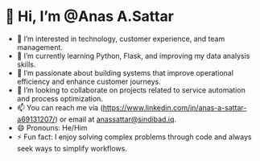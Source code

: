 # 👋 Hi, I’m @Anas A.Sattar

- 👀 I’m interested in technology, customer experience, and team management.
- 🌱 I’m currently learning Python, Flask, and improving my data analysis skills.
- 💼 I’m passionate about building systems that improve operational efficiency and enhance customer journeys.
- 💞️ I’m looking to collaborate on projects related to service automation and process optimization.
- 📫 You can reach me via (https://www.linkedin.com/in/anas-a-sattar-a69131207/) or email at anassattar@sindibad.iq.
- 😄 Pronouns: He/Him
- ⚡ Fun fact: I enjoy solving complex problems through code and always seek ways to simplify workflows.
